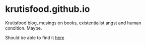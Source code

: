 # krutisfood.github.io

Krutisfood blog, musings on books, existentialist angst and human condition.  Maybe.

Should be able to find it [here](http://krutisfood.github.io/)
